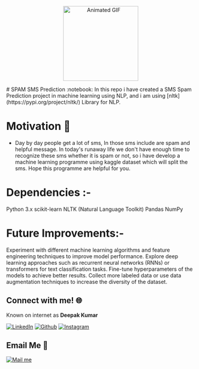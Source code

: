   <p align="center">
  <img src="https://cdn1.vectorstock.com/i/1000x1000/76/85/spam-message-rubber-stamp-vector-12357685.jpg" alt="Animated GIF" width="200">
  </p>
# SPAM SMS Prediction :notebook:
In this repo i have created a SMS Spam Prediction project in machine learning using NLP, and i am using [nltk](https://pypi.org/project/nltk/) Library for NLP.



# Motivation :monocle_face:
  - Day by day people get a lot of sms, In those sms include are spam and helpful message. In today's runaway life we don't have enough time to recognize these sms whether it is spam or not, so i have develop a machine learning programme using kaggle dataset which will split the sms. Hope this programme are helpful for you. 

# Dependencies :- 
  Python 3.x 
  scikit-learn
  NLTK (Natural Language Toolkit)
  Pandas
  NumPy
  
# Future Improvements:- 
 Experiment with different machine learning algorithms and feature engineering techniques to improve model performance.
 Explore deep learning approaches such as recurrent neural networks (RNNs) or transformers for text classification tasks.
 Fine-tune hyperparameters of the models to achieve better results.
 Collect more labeled data or use data augmentation techniques to increase the diversity of the dataset.

## Connect with me! 🌐
Known on internet as **Deepak Kumar**

[<img target="_blank" src="https://img.icons8.com/bubbles/100/000000/linkedin.png" title="LinkedIn">](https://www.linkedin.com/in/deepak-kumar-7a4562240/)  [<img target="_blank" src="https://img.icons8.com/bubbles/100/000000/github.png" title="Github">](https://github.com/Deepak-kumar-cse)  [<img target="_blank" src="https://img.icons8.com/bubbles/100/000000/instagram-new.png" title="Instagram">](https://www.instagram.com/bca_insider/)  

## Email Me :e-mail:

[<img target="_blank" src="[https://freepngimg.com/download/icon/symbol/64685-box-icons-symbol-computer-address-email-gmail.png](https://raw.githubusercontent.com/rahuldkjain/github-profile-readme-generator/master/src/images/icons/Social/instagram.svg)https://raw.githubusercontent.com/rahuldkjain/github-profile-readme-generator/master/src/images/icons/Social/instagram.svg" title="Mail me">](mailto:cse.abhey@gmail.com)
